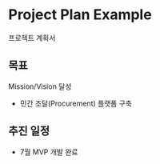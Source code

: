 # Project Plan Example
프로젝트 계획서

## 목표
Mission/Vision 달성

* 민간 조달(Procurement) 플랫폼 구축

## 추진 일정

* 7월 MVP 개발 완료